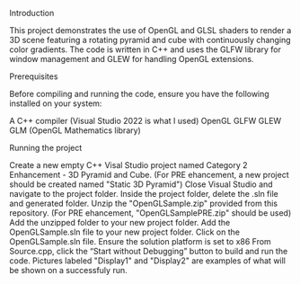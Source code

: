 
Introduction 

This project demonstrates the use of OpenGL and GLSL shaders to render a 3D scene featuring a rotating pyramid and cube with continuously changing color gradients. The code is written in C++ and uses the GLFW library for window management and GLEW for handling OpenGL extensions.

Prerequisites

Before compiling and running the code, ensure you have the following installed on your system:

A C++ compiler (Visual Studio 2022 is what I used)
OpenGL
GLFW
GLEW
GLM (OpenGL Mathematics library)


Running the project

Create a new empty C++ Visal Studio project named Category 2 Enhancement - 3D Pyramid and Cube. (For PRE ehancement, a new project should be created named "Static 3D Pyramid")
Close Visual Studio and navigate to the project folder.
Inside the project folder, delete the .sln file and generated folder.
Unzip the "OpenGLSample.zip" provided from this repository. (For PRE ehancement, "OpenGLSamplePRE.zip" should be used)
Add the unzipped folder to your new project folder.
Add the OpenGLSample.sln file to your new project folder.
Click on the OpenGLSample.sln file.
Ensure the solution platform is set to x86
From Source.cpp, click the “Start without Debugging” button to build and run the code. Pictures labeled "Display1" and "Display2" are examples of what will be shown on a successfuly run.
